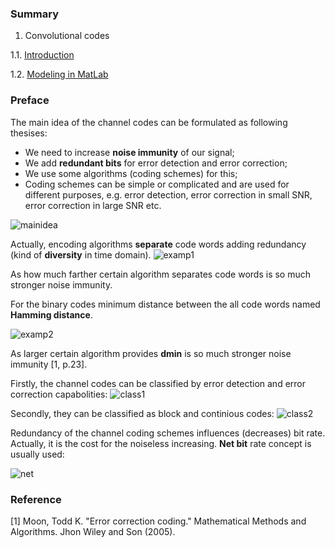 ### Summary

1. Convolutional codes

  1.1. [Introduction](https://github.com/kirlf/CSP/blob/master/FEC/Convolutional%20codes%20intro.md)

  1.2. [Modeling in MatLab](https://github.com/kirlf/CSP/blob/master/FEC/Convolutional%20codes%20modeling.md)

### Preface

The main idea of the channel codes can be formulated as following thesises:
- We need to increase **noise immunity** of our signal;
- We add **redundant bits** for error detection and error correction;
- We use some algorithms (coding schemes) for this;
- Coding schemes can be simple or complicated and are used for different purposes, e.g. error detection, error correction in small SNR, error correction in large SNR  etc.

![mainidea](https://raw.githubusercontent.com/kirlf/CSP/master/FEC/assets/FECmainidea.png)

Actually, encoding algorithms **separate** code words adding redundancy (kind of **diversity** in time domain). 
![examp1](https://raw.githubusercontent.com/kirlf/CSP/master/FEC/assets/FECexamp1.png)

As how much farther certain algorithm separates code words is so much stronger noise immunity.

For the binary codes minimum distance between the all code words named **Hamming distance**.

![examp2](https://raw.githubusercontent.com/kirlf/CSP/master/FEC/assets/FECexamp2.png)

As larger certain algorithm provides **dmin**  is so much stronger noise immunity [1, p.23].

Firstly, the channel codes can be classified by error detection and error correction capabolities:
![class1](https://raw.githubusercontent.com/kirlf/CSP/master/FEC/assets/harq.png)

Secondly, they can be classified as block and continious codes:
![class2](https://raw.githubusercontent.com/kirlf/CSP/master/FEC/assets/BlockCont.png)

Redundancy of the channel coding schemes influences (decreases) bit rate. Actually, it is the cost for the noiseless increasing.
**Net bit** rate concept is usually used:

![net](https://raw.githubusercontent.com/kirlf/CSP/master/FEC/assets/nebitrate.png)

### Reference

[1] Moon, Todd K. "Error correction coding." Mathematical Methods and Algorithms. Jhon Wiley and Son (2005).
